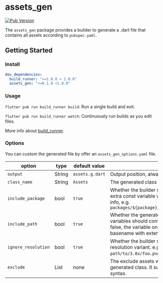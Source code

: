 # assets_gen

[![Pub Version](https://img.shields.io/pub/v/assets_gen)](https://pub.dev/packages/assets_gen)

The `assets_gen` package provides a builder to generate a .dart file that contains all assets according to `pubspec.yaml`.

## Getting Started

### Install

```yaml
dev_dependencies:
  build_runner: ">=1.0.0 < 2.0.0"
  assets_gen: ">=0.1.0 <1.0.0"
```

### Usage

`flutter pub run build_runner build`: Run a single build and exit.

`flutter pub run build_runner watch`: Continuously run builds as you edit files.

More info about [build_runner](https://pub.dev/packages/build_runner).

### Options

You can custom the generated file by offer an `assets_gen_options.yaml` file.  

| option              | type         | default value   |                                                              |
| ------------------- | ------------ | --------------- | ------------------------------------------------------------ |
| `output`            | String       | `assets.g.dart` | Output position, always under `lib/`.                        |
| `class_name`        | String       | `Assets`        | The generated class name.                                    |
| `include_package`   | bool         | `true`         | Whether the builder should generate extra const variable with package info, e.g. `packages/${package}/path/to/img.png` |
| `include_path`      | bool         | `true`          | Whether the generated const variables should contains path. If false, the variable only contains asset basename with extension. |
| `ignore_resolution` | bool         | `true`          | Whether the builder should ignore resolution variant. e.g. `path/to/3.0x/foo.png` will be ignored. |
| `exclude`           | List<String> | none            | The exclude assets will be ignored in generated class. It supports [glob](https://github.com/dart-lang/glob) syntax. |


